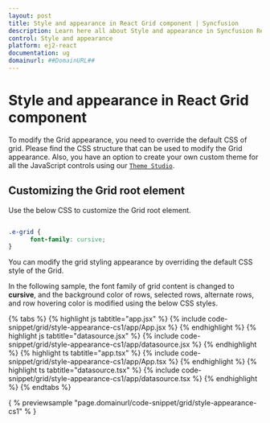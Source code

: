 ```yaml
---
layout: post
title: Style and appearance in React Grid component | Syncfusion
description: Learn here all about Style and appearance in Syncfusion React Grid component of Syncfusion Essential JS 2 and more.
control: Style and appearance 
platform: ej2-react
documentation: ug
domainurl: ##DomainURL##
---
```


# Style and appearance in React Grid component

To modify the Grid appearance, you need to override the default CSS of grid. Please find the CSS structure that can be used to modify the Grid appearance. Also, you have an option to create your own custom theme for all the JavaScript controls using our [`Theme Studio`](https://ej2.syncfusion.com/themestudio/?theme=material).

## Customizing the Grid root element

Use the below CSS to customize the Grid root element.

```css

.e-grid {
      font-family: cursive;
}

```

You can modify the grid styling appearance by overriding the default CSS style of the Grid.

In the following sample, the font family of grid content is changed to **cursive**, and the background color of rows, selected rows, alternate rows, and row hovering color is modified using the below CSS styles.

{% tabs %}
{% highlight js tabtitle="app.jsx" %}
{% include code-snippet/grid/style-appearance-cs1/app/App.jsx %}
{% endhighlight %}
{% highlight js tabtitle="datasource.jsx" %}
{% include code-snippet/grid/style-appearance-cs1/app/datasource.jsx %}
{% endhighlight %}
{% highlight ts tabtitle="app.tsx" %}
{% include code-snippet/grid/style-appearance-cs1/app/App.tsx %}
{% endhighlight %}
{% highlight ts tabtitle="datasource.tsx" %}
{% include code-snippet/grid/style-appearance-cs1/app/datasource.tsx %}
{% endhighlight %}
{% endtabs %}

{ % previewsample "page.domainurl/code-snippet/grid/style-appearance-cs1" % }